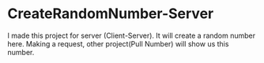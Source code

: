 # CreateRandomNumber-Server
I made this project for server (Client-Server). It will create a random number here. Making a request, 
other project(Pull Number) will show us this number.

